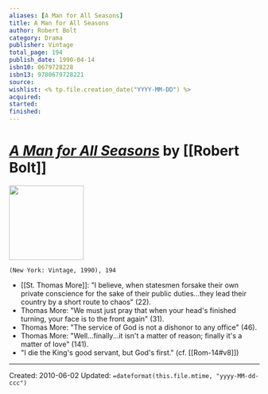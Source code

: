 ```yaml
---
aliases: [A Man for All Seasons]
title: A Man for All Seasons
author: Robert Bolt
category: Drama
publisher: Vintage
total_page: 194
publish_date: 1990-04-14
isbn10: 0679728228
isbn13: 9780679728221
source: 
wishlist: <% tp.file.creation_date("YYYY-MM-DD") %>
acquired: 
started: 
finished: 
---
```

# *[A Man for All Seasons]()* by [[Robert Bolt]]

<img src="http://books.google.com/books/content?id=P9n_qykHLMIC&printsec=frontcover&img=1&zoom=1&edge=curl&source=gbs_api" width=150>

`(New York: Vintage, 1990), 194`


- [[St. Thomas More]]: "I believe, when statesmen forsake their own private conscience for the sake of their public duties...they lead their country by a short route to chaos" (22).
- Thomas More: "We must just pray that when your head's finished turning, your face is to the front again" (31).
- Thomas More: "The service of God is not a dishonor to any office" (46).
- Thomas More: "Well...finally...it isn't a matter of reason; finally it's a matter of love" (141).
- "I die the King's good servant, but God's first." (cf. [[Rom-14#v8]])


---
Created: 2010-06-02
Updated: `=dateformat(this.file.mtime, "yyyy-MM-dd-ccc")`


